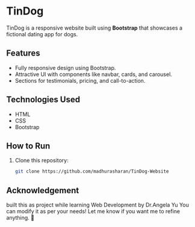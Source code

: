 # TinDog

TinDog is a responsive website built using **Bootstrap** that showcases a fictional dating app for dogs.

## Features
- Fully responsive design using Bootstrap.
- Attractive UI with components like navbar, cards, and carousel.
- Sections for testimonials, pricing, and call-to-action.

## Technologies Used
- HTML
- CSS
- Bootstrap

## How to Run
1. Clone this repository:
   ```sh
   git clone https://github.com/madhurasharan/TinDog-Website

## Acknowledgement
built this as project while learning Web Development by Dr.Angela Yu
You can modify it as per your needs! Let me know if you want me to refine anything. 🚀
